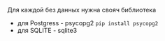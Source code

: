 Для каждой без данных нужна свояч библиотека

- для Postgress - psycopg2
```pip install psycopg2```
- для SQLITE - sqlite3
